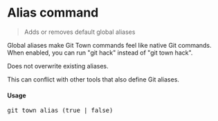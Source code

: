 <h1 textrun="command-heading">Alias command</h1>

<blockquote textrun="command-summary">
Adds or removes default global aliases
</blockquote>

<a textrun="command-description">
Global aliases make Git Town commands feel like native Git commands.
When enabled, you can run "git hack" instead of "git town hack".

Does not overwrite existing aliases.

This can conflict with other tools that also define Git aliases. </a>

#### Usage

<pre textrun="command-usage">
git town alias (true | false)
</pre>
